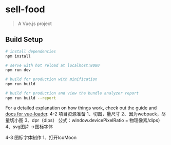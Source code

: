 # sell-food

> A Vue.js project

## Build Setup

``` bash
# install dependencies
npm install

# serve with hot reload at localhost:8080
npm run dev

# build for production with minification
npm run build

# build for production and view the bundle analyzer report
npm run build --report
```

For a detailed explanation on how things work, check out the [guide](http://vuejs-templates.github.io/webpack/) and [docs for vue-loader](http://vuejs.github.io/vue-loader).
4-2 项目资源准备
1、切图，量尺寸
2、因为webpack，尽量切小图
3、dpr（dips） 公式：window.devicePixelRatio = 物理像素/dips）
4、svg图片 ->图标字体

4-3 图标字体制作
1、打开IcoMoon